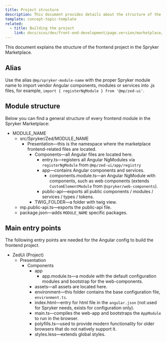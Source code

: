 ```yaml
---
title: Project structure
description: This document provides details about the structure of the frontend project in the Spryker Marketplace.
template: concept-topic-template
related:
  - title: Building the project
    link: docs/scos/dev/front-end-development/page.version/marketplace/building-the-project.html
---
```


This document explains the structure of the frontend project in the Spryker Marketplace.

## Alias

Use the alias `@mp/spryker-module-name` with the proper Spryker module name to import vendor Angular components, modules or services into .js files, for example, `import { registerNgModule } from '@mp/zed-ui'`.

## Module structure

Below you can find a general structure of every frontend module in the Spryker Marketplace:

- MODULE_NAME
    - src/Spryker/Zed/MODULE_NAME
        - Presentation—this is the namespace where the marketplace frontend-related files are located.
            - Components—all Angular files are located here.
                - entry.ts—registers all Angular NgModules via `registerNgModule` from `@mp/zed-ui/app/registry`
                - app—contains Angular components and services.
                    - components.module.ts—an Angular NgModule with components, such as web components (extends `CustomElementModule` from `@spryker/web-components`).
                - public-api—exports all public components / modules / services / types / tokens.
            - TWIG_FOLDER—a folder with twig view.
    - mp.public-api.ts—exports the public-api file.
    - package.json—adds `MODULE_NAME` specific packages.

## Main entry points

The following entry points are needed for the Angular config to build the frontend project.

- ZedUi (Project)
    - Presentation
        - Components
            - app
                - app.module.ts—a module with the default configuration modules and bootstrap for the web-components.
            - assets—all assets are located here.
            - environment—this folder contains the base configuration file, `environment.ts`.
            - index.html—entry for html file in the `angular.json` (not used for Spryker needs, exists for configuration only).
            - main.ts—compiles the web-app and bootstraps the `AppModule` to run in the browser.
            - polyfills.ts—used to provide modern functionality for older browsers that do not natively support it.
            - styles.less—extends global styles.
